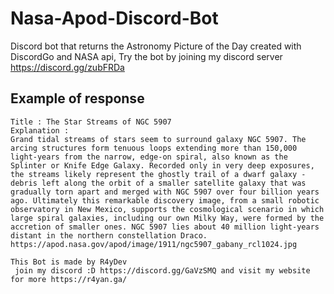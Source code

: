 # Nasa-Apod-Discord-Bot
Discord bot that returns the Astronomy Picture of the Day created with DiscordGo and NASA api,
Try the bot by joining my discord server https://discord.gg/zubFRDa

## Example of response
```Date : 2019-11-16
Title : The Star Streams of NGC 5907
Explanation : 
Grand tidal streams of stars seem to surround galaxy NGC 5907. The arcing structures form tenuous loops extending more than 150,000 light-years from the narrow, edge-on spiral, also known as the Splinter or Knife Edge Galaxy. Recorded only in very deep exposures, the streams likely represent the ghostly trail of a dwarf galaxy - debris left along the orbit of a smaller satellite galaxy that was gradually torn apart and merged with NGC 5907 over four billion years ago. Ultimately this remarkable discovery image, from a small robotic observatory in New Mexico, supports the cosmological scenario in which large spiral galaxies, including our own Milky Way, were formed by the accretion of smaller ones. NGC 5907 lies about 40 million light-years distant in the northern constellation Draco.
https://apod.nasa.gov/apod/image/1911/ngc5907_gabany_rcl1024.jpg

This Bot is made by R4yDev 
 join my discord :D https://discord.gg/GaVzSMQ and visit my website for more https://r4yan.ga/
 ```
